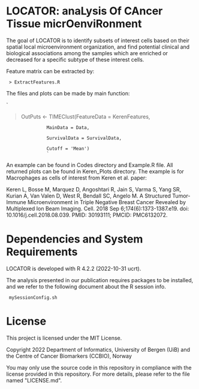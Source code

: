 # LOCATOR: anaLysis Of CAncer Tissue micrOenviRonment


The goal of LOCATOR is to identify subsets of interest cells based on their spatial local microenvironment organization, and find potential clinical and biological associations among the samples which are enriched or decreased for a specific subtype of these interest cells.

Feature matrix can be extracted by:

` > ExtractFeatures.R`

The files and plots can be made by main function:

` 
> OutPuts <- TIMEClust(FeatureData = KerenFeatures, 

                   MainData = Data,
                   
                   SurvivalData = SurvivalData,
                   
                   Cutoff = 'Mean')
                   `
                   
An example can be found in Codes directory and Example.R file. All returned plots can be found in Keren_Plots directory. The example is for Macrophages as cells of interest from Keren et al. paper:

Keren L, Bosse M, Marquez D, Angoshtari R, Jain S, Varma S, Yang SR, Kurian A, Van Valen D, West R, Bendall SC, Angelo M. A Structured Tumor-Immune Microenvironment in Triple Negative Breast Cancer Revealed by Multiplexed Ion Beam Imaging. Cell. 2018 Sep 6;174(6):1373-1387.e19. doi: 10.1016/j.cell.2018.08.039. PMID: 30193111; PMCID: PMC6132072.
                   
# Dependencies and System Requirements
LOCATOR is developed with R 4.2.2 (2022-10-31 ucrt).

The analysis presented in our publication requires packages to be installed, and we refer to the following document about the R session info.

` mySessionConfig.sh`

# License
This project is licensed under the MIT License.

Copyright 2022 Department of Informatics, University of Bergen (UiB) and the Centre of Cancer Biomarkers (CCBIO), Norway

You may only use the source code in this repository in compliance with the license provided in this repository. For more details, please refer to the file named "LICENSE.md".
